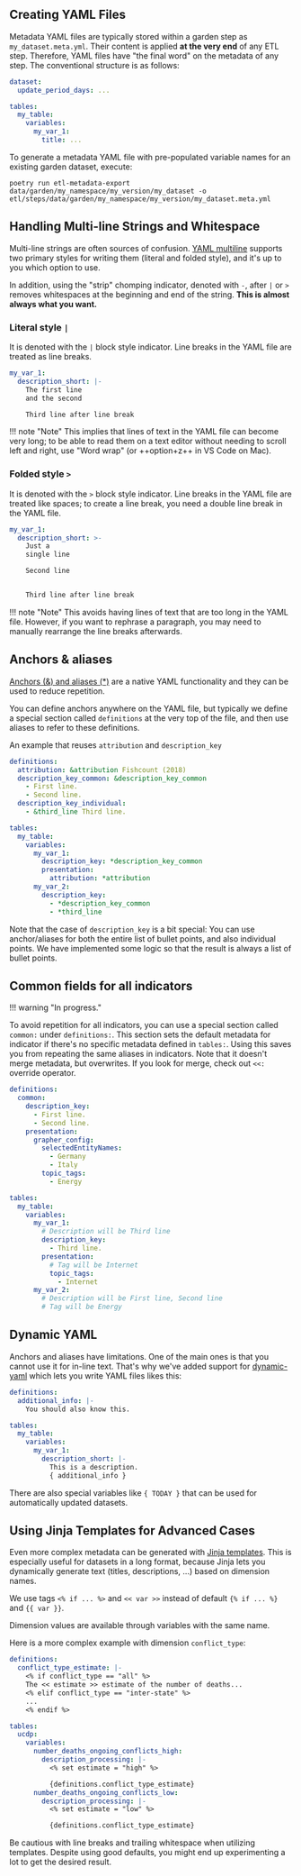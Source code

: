 ## Creating YAML Files

Metadata YAML files are typically stored within a garden step as `my_dataset.meta.yml`. Their content is applied **at the very end** of any ETL step. Therefore, YAML files have "the final word" on the metadata of any step. The conventional structure is as follows:

```yaml
dataset:
  update_period_days: ...

tables:
  my_table:
    variables:
      my_var_1:
        title: ...
```

To generate a metadata YAML file with pre-populated variable names for an existing garden dataset, execute:

```
poetry run etl-metadata-export data/garden/my_namespace/my_version/my_dataset -o etl/steps/data/garden/my_namespace/my_version/my_dataset.meta.yml
```

## Handling Multi-line Strings and Whitespace

Multi-line strings are often sources of confusion. [YAML multiline](https://yaml-multiline.info/) supports two primary styles for writing them (literal and folded style), and it's up to you which option to use.

In addition, using the "strip" chomping indicator, denoted with `-`, after `|` or `>` removes whitespaces at the beginning and end of the string. **This is almost always what you want.**


### Literal style `|`
It is denoted with the `|` block style indicator. Line breaks in the YAML file are treated as line breaks.

```yaml
my_var_1:
  description_short: |-
    The first line
    and the second

    Third line after line break
```


!!! note "Note"
    This implies that lines of text in the YAML file can become very long; to be able to read them on a text editor without needing to scroll left and right, use "Word wrap" (or ++option+z++ in VS Code on Mac).

### Folded style `>`
It is denoted with the `>` block style indicator. Line breaks in the YAML file are treated like spaces; to create a line break, you need a double line break in the YAML file.

```yaml
my_var_1:
  description_short: >-
    Just a
    single line

    Second line


    Third line after line break
```

!!! note "Note"
    This avoids having lines of text that are too long in the YAML file. However, if you want to rephrase a paragraph, you may need to manually rearrange the line breaks afterwards.



## Anchors & aliases

[Anchors (&) and aliases (*)](https://support.atlassian.com/bitbucket-cloud/docs/yaml-anchors/) are a native YAML functionality and they can be used to reduce repetition.

You can define anchors anywhere on the YAML file, but typically we define a special section called `definitions` at the very top of the file, and then use aliases to refer to these definitions.

An example that reuses `attribution` and `description_key`

```yaml
definitions:
  attribution: &attribution Fishcount (2018)
  description_key_common: &description_key_common
    - First line.
    - Second line.
  description_key_individual:
    - &third_line Third line.

tables:
  my_table:
    variables:
      my_var_1:
        description_key: *description_key_common
        presentation:
          attribution: *attribution
      my_var_2:
        description_key:
          - *description_key_common
          - *third_line
```
Note that the case of `description_key` is a bit special: You can use anchor/aliases for both the entire list of bullet points, and also individual points. We have implemented some logic so that the result is always a list of bullet points.

## Common fields for all indicators

!!! warning "In progress."

To avoid repetition for all indicators, you can use a special section called `common:` under `definitions:`. This section sets the default metadata for indicator if there's no specific metadata defined in `tables:`. Using this saves you from repeating the same aliases in indicators. Note that it doesn't merge metadata, but overwrites. If you look for merge, check out `<<:` override operator.

```yaml
definitions:
  common:
    description_key:
      - First line.
      - Second line.
    presentation:
      grapher_config:
        selectedEntityNames:
          - Germany
          - Italy
        topic_tags:
          - Energy

tables:
  my_table:
    variables:
      my_var_1:
        # Description will be Third line
        description_key:
          - Third line.
        presentation:
          # Tag will be Internet
          topic_tags:
            - Internet
      my_var_2:
        # Description will be First line, Second line
        # Tag will be Energy
```

## Dynamic YAML

Anchors and aliases have limitations. One of the main ones is that you cannot use it for in-line text. That's why we've added support for [dynamic-yaml](https://github.com/childsish/dynamic-yaml) which lets you write YAML files likes this:

```yaml
definitions:
  additional_info: |-
    You should also know this.

tables:
  my_table:
    variables:
      my_var_1:
        description_short: |-
          This is a description.
          { additional_info }
```

There are also special variables like `{ TODAY }` that can be used for automatically updated datasets.

## Using Jinja Templates for Advanced Cases

Even more complex metadata can be generated with [Jinja templates](https://jinja.palletsprojects.com/en/3.1.x/). This is especially useful for datasets in a long format, because Jinja lets you dynamically generate text (titles, descriptions, ...) based on dimension names.

We use tags `<% if ... %>` and `<< var >>` instead of default `{% if ... %}` and `{{ var }}`.

Dimension values are available through variables with the same name.

Here is a more complex example with dimension `conflict_type`:

```yaml
definitions:
  conflict_type_estimate: |-
    <% if conflict_type == "all" %>
    The << estimate >> estimate of the number of deaths...
    <% elif conflict_type == "inter-state" %>
    ...
    <% endif %>

tables:
  ucdp:
    variables:
      number_deaths_ongoing_conflicts_high:
        description_processing: |-
          <% set estimate = "high" %>

          {definitions.conflict_type_estimate}
      number_deaths_ongoing_conflicts_low:
        description_processing: |-
          <% set estimate = "low" %>

          {definitions.conflict_type_estimate}
```

Be cautious with line breaks and trailing whitespace when utilizing templates. Despite using good defaults, you might end up experimenting a lot to get the desired result.
